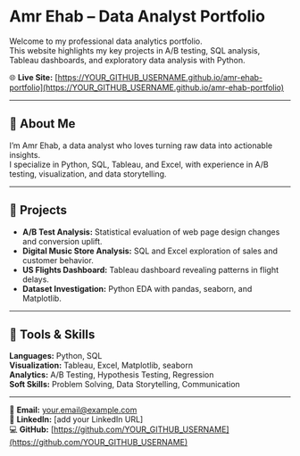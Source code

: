 # Amr Ehab – Data Analyst Portfolio

Welcome to my professional data analytics portfolio.  
This website highlights my key projects in A/B testing, SQL analysis, Tableau dashboards, and exploratory data analysis with Python.

🌐 **Live Site:** [https://YOUR_GITHUB_USERNAME.github.io/amr-ehab-portfolio](https://YOUR_GITHUB_USERNAME.github.io/amr-ehab-portfolio)

---

## 🧠 About Me
I’m Amr Ehab, a data analyst who loves turning raw data into actionable insights.  
I specialize in Python, SQL, Tableau, and Excel, with experience in A/B testing, visualization, and data storytelling.

---

## 🚀 Projects
- **A/B Test Analysis:** Statistical evaluation of web page design changes and conversion uplift.  
- **Digital Music Store Analysis:** SQL and Excel exploration of sales and customer behavior.  
- **US Flights Dashboard:** Tableau dashboard revealing patterns in flight delays.  
- **Dataset Investigation:** Python EDA with pandas, seaborn, and Matplotlib.

---

## 🧰 Tools & Skills
**Languages:** Python, SQL  
**Visualization:** Tableau, Excel, Matplotlib, seaborn  
**Analytics:** A/B Testing, Hypothesis Testing, Regression  
**Soft Skills:** Problem Solving, Data Storytelling, Communication

---

📩 **Email:** your.email@example.com  
💼 **LinkedIn:** [add your LinkedIn URL]  
💻 **GitHub:** [https://github.com/YOUR_GITHUB_USERNAME](https://github.com/YOUR_GITHUB_USERNAME)
